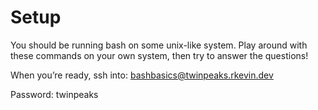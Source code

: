 # Setup

You should be running bash on some unix-like system. Play around with these commands on your own system, then try to answer the questions!

When you’re ready, ssh into: bashbasics@twinpeaks.rkevin.dev

Password: twinpeaks

